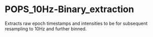 # POPS_10Hz-Binary_extraction
 Extracts raw epoch timestamps and intensities to be for subsequent resampling to 10Hz and further binned.
